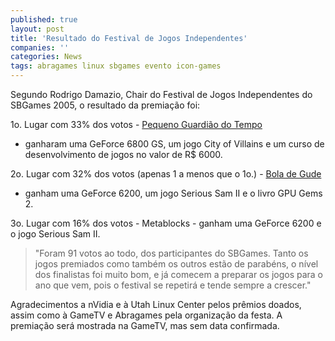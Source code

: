 ```yaml
---
published: true
layout: post
title: 'Resultado do Festival de Jogos Independentes'
companies: ''
categories: News
tags: abragames linux sbgames evento icon-games
---
```

Segundo Rodrigo Damazio, Chair do Festival de Jogos Independentes do SBGames 2005, o resultado da premiação foi:

1o. Lugar com 33% dos votos - <a href="{{ site.baseurl }}/2005/12/01/pequeno-guardiao-do-tempo/">Pequeno Guardião do Tempo</a>
 - ganharam uma GeForce 6800 GS, um jogo City of Villains e um curso de desenvolvimento de jogos no valor de R$ 6000.

2o. Lugar com 32% dos votos (apenas 1 a menos que o 1o.) - <a href="{{ site.baseurl }}/2005/11/21/bola-de-gude/">Bola de Gude</a>
 - ganham uma GeForce 6200, um jogo Serious Sam II e o livro GPU Gems 2.

3o. Lugar com 16% dos votos - Metablocks - ganham uma GeForce 6200 e o jogo Serious Sam II.

> "Foram 91 votos ao todo, dos participantes do SBGames. Tanto os jogos premiados como também os outros estão de parabéns, o nível dos finalistas foi muito bom, e já comecem a preparar os jogos para o ano que vem, pois o festival se repetirá e tende sempre a crescer."

Agradecimentos a nVidia e à Utah Linux Center pelos prêmios doados, assim como à GameTV e Abragames pela organização da festa. A premiação será mostrada na GameTV, mas sem data confirmada.